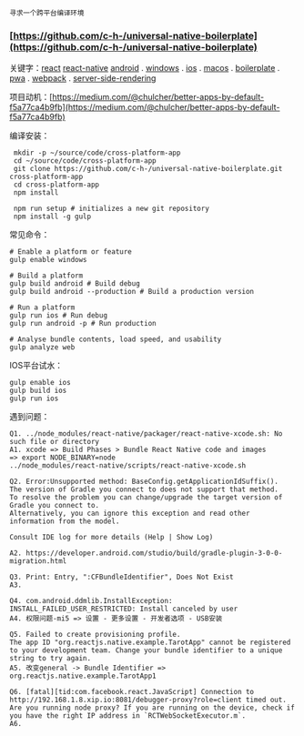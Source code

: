 ```
寻求一个跨平台编译环境
```

### [https://github.com/c-h-/universal-native-boilerplate](https://github.com/c-h-/universal-native-boilerplate)

关键字：[react](https://github.com/topics/react)  [react-native](https://github.com/topics/react-native)   [android](https://github.com/topics/android) . [windows](https://github.com/topics/windows) . [ios](https://github.com/topics/ios) .  [macos](https://github.com/topics/macos) . [boilerplate](https://github.com/topics/boilerplate) . [pwa](https://github.com/topics/pwa) . [webpack](https://github.com/topics/webpack) .  [server-side-rendering](https://github.com/topics/server-side-rendering)

项目动机：[https://medium.com/@chulcher/better-apps-by-default-f5a77ca4b9fb](https://medium.com/@chulcher/better-apps-by-default-f5a77ca4b9fb)

编译安装：

```
 mkdir -p ~/source/code/cross-platform-app
 cd ~/source/code/cross-platform-app
 git clone https://github.com/c-h-/universal-native-boilerplate.git cross-platform-app
 cd cross-platform-app
 npm install
 
 npm run setup # initializes a new git repository
 npm install -g gulp
```

常见命令：

```
# Enable a platform or feature
gulp enable windows

# Build a platform
gulp build android # Build debug
gulp build android --production # Build a production version

# Run a platform
gulp run ios # Run debug
gulp run android -p # Run production

# Analyse bundle contents, load speed, and usability
gulp analyze web
```

IOS平台试水：

```
gulp enable ios
gulp build ios
gulp run ios
```

遇到问题：

    Q1. ../node_modules/react-native/packager/react-native-xcode.sh: No such file or directory
    A1. xcode => Build Phases > Bundle React Native code and images
    => export NODE_BINARY=node
    ../node_modules/react-native/scripts/react-native-xcode.sh

    Q2. Error:Unsupported method: BaseConfig.getApplicationIdSuffix().
    The version of Gradle you connect to does not support that method.
    To resolve the problem you can change/upgrade the target version of Gradle you connect to.
    Alternatively, you can ignore this exception and read other information from the model.

    Consult IDE log for more details (Help | Show Log)

    A2. https://developer.android.com/studio/build/gradle-plugin-3-0-0-migration.html

    Q3. Print: Entry, ":CFBundleIdentifier", Does Not Exist
    A3.

    Q4. com.android.ddmlib.InstallException: INSTALL_FAILED_USER_RESTRICTED: Install canceled by user
    A4. 权限问题-mi5 => 设置 - 更多设置 - 开发者选项 - USB安装

    Q5. Failed to create provisioning profile.
    The app ID "org.reactjs.native.example.TarotApp" cannot be registered to your development team. Change your bundle identifier to a unique string to try again.
    A5. 改变general -> Bundle Identifier => org.reactjs.native.example.TarotApp1

    Q6. [fatal][tid:com.facebook.react.JavaScript] Connection to http://192.168.1.8.xip.io:8081/debugger-proxy?role=client timed out. Are you running node proxy? If you are running on the device, check if you have the right IP address in `RCTWebSocketExecutor.m`.
    A6. 



